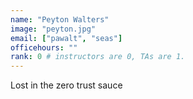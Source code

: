 ```yaml
---
name: "Peyton Walters"
image: "peyton.jpg"
email: ["pawalt", "seas"]
officehours: ""
rank: 0 # instructors are 0, TAs are 1.
---
```

Lost in the zero trust sauce